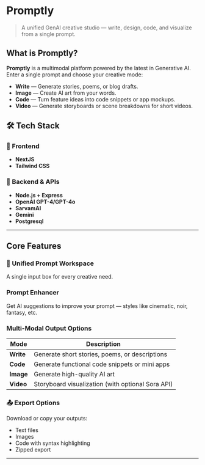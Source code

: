 # **Promptly**

> A unified GenAI creative studio — write, design, code, and visualize from a single prompt.



## **What is Promptly?**

**Promptly** is a multimodal platform powered by the latest in Generative AI. Enter a single prompt and choose your creative mode:

-  **Write** — Generate stories, poems, or blog drafts.
-  **Image** — Create AI art from your words.
-  **Code** — Turn feature ideas into code snippets or app mockups.
-  **Video** — Generate storyboards or scene breakdowns for short videos.


## 🛠️ **Tech Stack**

### 🎯 Frontend
- **NextJS** 
- **Tailwind CSS**


### 🔧 Backend & APIs
- **Node.js + Express**
- **OpenAI GPT-4/GPT-4o**
- **SarvamAI**
- **Gemini**
- **Postgresql** 

---

## **Core Features**

### 🔁 Unified Prompt Workspace
A single input box for every creative need.  

### Prompt Enhancer
Get AI suggestions to improve your prompt — styles like cinematic, noir, fantasy, etc.

###  Multi-Modal Output Options
| Mode | Description |
|------|-------------|
|  **Write** | Generate short stories, poems, or descriptions |
|  **Code** | Generate functional code snippets or mini apps |
|  **Image** | Generate high-quality AI art |
|  **Video** | Storyboard visualization (with optional Sora API) |

### 📤 Export Options
Download or copy your outputs:
- Text files
- Images
- Code with syntax highlighting
- Zipped export

---
